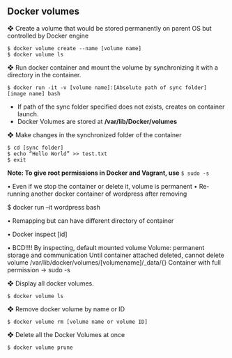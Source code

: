 ##  Docker volumes

❖ Create a volume that would be stored permanently on parent OS but controlled by Docker engine

```
$ docker volume create --name [volume name]
$ docker volume ls
```

❖ Run docker container and mount the volume by synchronizing it with a directory in the container.

```
$ docker run -it -v [volume name]:[Absolute path of sync folder] [image name] bash
```
* If path of the sync folder specified does not exists, creates on container launch.
* Docker Volumes are stored at **/var/lib/Docker/volumes**

❖ Make changes in the synchronized folder of the container

```
$ cd [sync folder]	
$ echo “Hello World” >> test.txt
$ exit	
```

**Note: To give root permissions in Docker and Vagrant, use** `$ sudo -s`

•	Even if we stop the container or delete it, volume is permanent
•	Re-running another docker container of wordpress after removing

$ docker run –it wordpress bash

•	Remapping but can have different directory of container

•	Docker inspect [id]

•	BCD!!!! By inspecting, default mounted volume
	Volume: permanent storage and communication
	Until container attached deleted, cannot delete volume 
	/var/lib/docker/volumes/[volumename]/_data/{}
	Container with full permission -> sudo -s

❖ Display all docker volumes.

```
$ docker volume ls
```

❖ Remove docker volume by name or ID

```
$ docker volume rm [volume name or volume ID]
```

❖ Delete all the Docker Volumes at once

```
$ docker volume prune
```
